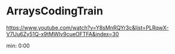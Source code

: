 # ArraysCodingTrain

https://www.youtube.com/watch?v=Y8sMnRQYr3c&list=PLRqwX-V7Uu6Zy51Q-x9tMWIv9cueOFTFA&index=30

min: 0:00